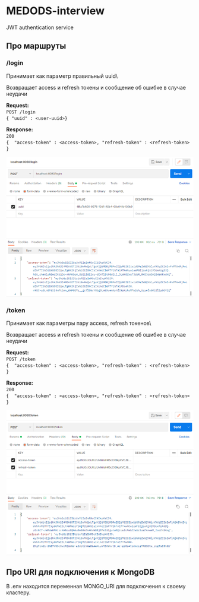 # MEDODS-interview
JWT authentication service

## Про маршруты

### /login

Принимает как параметр правильный uuid\

Возвращает access и refresh токены и сообщение об ошибке в случае неудачи

**Request:**<br>
`POST /login `<br>
`{ "uuid" : <user-uuid>}`

**Response:**<br>
`200`<br>
`{  "access-token" : <access-token>,
"refresh-token" : <refresh-token> }`

![img.png](readme/img.png)

### /token

Принимает как параметры пару access, refresh токенов\

Возвращает access и refresh токены и сообщение об ошибке в случае неудачи

**Request:**<br>
`POST /token `<br>
`{  "access-token" : <access-token>,
    "refresh-token" : <refresh-token> }`

**Response:**<br>
`200`<br>
`{  "access-token" : <access-token>,
"refresh-token" : <refresh-token> }`

![img_1.png](readme/img_1.png)

## Про URI для подключения к MongoDB
В .env находится переменная MONGO_URI для подключения к своему кластеру.
